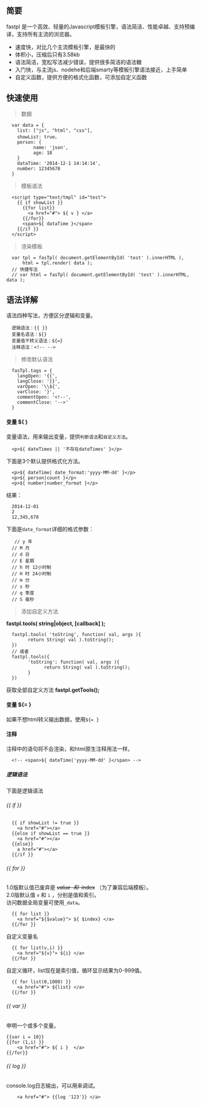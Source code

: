 ## 简要
fastpl 是一个高效、轻量的Javascript模板引擎，语法简洁、性能卓越、支持预编译，支持所有主流的浏览器。
* 速度快，对比几个主流模板引擎，是最快的
* 体积小，压缩后只有3.58kb
* 语法简洁，宽松写法减少错误，提供很多简洁的语法糖
* 入门快，与主流js、nodehe和后端smarty等模板引擎语法接近，上手简单
* 自定义函数，提供方便的格式化函数，可添加自定义函数

## 快速使用
> 数据

      var data = {
      	list: ["js", "html", "css"],
      	showList: true，
      	person: {
      	      name: 'json',
      	      age: 18
      	}
      	dataTime: '2014-12-1 14:14:14',
      	number: 12345678
      }
      
> 模板语法

      <script type="text/tmpl" id="test">
        {{ if showList }}
          {{for list}}
            <a href="#"> ${ v } </a>
          {{/for}}
          <span>${ dataTime }</span>
        {{/if }}
      </script>
      
> 渲染模板

      var tpl = fasTpl( document.getElementById( 'test' ).innerHTML ),
          html = tpl.render( data );
      // 快捷写法
      // var html = fasTpl( document.getElementById( 'test' ).innerHTML, data );
      
## 语法详解
语法四种写法，方便区分逻辑和变量。

      逻辑语法：{{ }}
      变量名语法：${}
      变量值不转义语法：${=}
      注释语法：<!-- -->

> 修改默认语法

      fasTpl.tags = {
        langOpen: '{{',
        langClose: '}}',
        varOpen: '\\${',
        varClose: '}',
        commentOpen: '<!--',
        commentClose: '-->'
      }
    
#### 变量 ${ }
变量语法，用来输出变量，提供`判断语法`和`自定义方法`。

      <p>${ dateTimes || '不存在dateTimes' }</p>
      
下面是3个默认提供格式化方法。

      <p>${ dateTime| date_format:'yyyy-MM-dd' }</p>
      <p>${ person|count }</p>
      <p>${ number|number_format }</p>
  
 结果：

      2014-12-01
      2
      12,345,678
      
下面是`date_format`详细的格式参数：
      
       // y 年
      // M 月
      // d 日
      // E 星期
      // h 时 12小时制
      // H 时 24小时制
      // m 分
      // s 秒
      // q 季度
      // S 毫秒

> 添加自定义方法

__fastpl.tools( string|object, [callback] );__

      fastpl.tools( 'toString', function( val, args ){ 
            return String( val ).toString();
      })
      // 或者
      fastpl.tools({
            'toString': function( val, args ){ 
                  return String( val ).toString();
            }
      })
      
获取全部自定义方法
__fastpl.getTools();__

#### 变量 ${= }
如果不想html转义输出数据，使用`${= }`

#### 注释 <!-- -->
注释中的语句将不会渲染，和html原生注释用法一样。

      <!-- <span>${ dateTime|'yyyy-MM-dd' }</span> -->

##### 逻辑语法 
下面是逻辑语法

###### {{ if }}

      {{ if showList != true }}
        <a href="#"></a>
      {{else if showList == true }}
        <a href="#"></a>
      {{else}}
        a href="#"></a>
      {{/if }}
      
###### {{ for }}
1.0版默认值已废弃是 ~~$value~~ 和 ~~$index~~ （为了兼容后端模板）。  
2.0版默认值 `v` 和 `i` ，分别是值和索引。  
访问数据全局变量可使用`_data`。

      {{ for list }}
        <a href="${$value}"> ${ $index} </a>
      {{/for }}
      
自定义变量名

      {{ for list(v,i) }}
        <a href="${v}"> ${i} </a>
      {{/for }}
      
自定义循环，list现在是索引值，循环显示结果为0-999值。

      {{ for list(0,1000) }}
        <a href="#"> ${list} </a>
      {{/for }}
      
###### {{ var }}
申明一个或多个变量。

	{{var i = 10}}
	{{for (1,i) }}
		<a href="#"> ${ i }  </a>
	{{/for}}

###### {{ log }}
console.log日志输出，可以用来调试。

        <a href="#"> {{log '123'}} </a>
      
